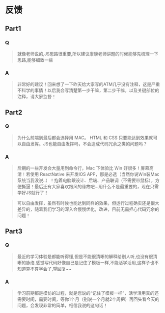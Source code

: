 # 反馈

## Part1

### Q

> 就像老师说的,JS思路很重要,所以建议康康老师讲题的时候能够先梳理一下思路,能够细致一些

### A

> 非常好的建议！回来想了一下昨天给大家写的ATM几乎没有注释，这是严重不科学的事情！以后我会写清楚第一步干嘛，第二步干嘛，以及关键部位的注释，请大家监督！

## Part2

### Q

> 为什么前端到最后都会选择用 MAC。 HTML 和 CSS 只要能达到效果就可以自由发挥。JS也能自由发挥吗，不会造成代码冗余之类的问题吗？

### A

> 后期的一些开发会大量用到命令行，Mac 下体验比 Win 好很多！屏幕高清！若使用 ReactNative 来开发IOS APP，那是必选（当然你说Win装Mac系统当我没说..）！抱着电脑跟设计、后端、产品联调（不需要带鼠标），方便撕逼！最后还有大家喜欢跟风的缘故吧...用什么不是最重要的，现在只需学好JS就行了！

> 可以自由发挥，虽然有时候也能达到同样的效果，但运行过程确实还是很大差异的，随着我们学习的深入会慢慢优化，改进，目前无需担心代码冗余的问题！

## Part3

### Q

> 最近的学习体验是都能听得懂,但是不能很清晰的解释给别人听,也没有很清晰的脉络,感觉写代码好像自己是记住了模板一样,不能活学活用,这样子也不知道算不算学会了,望回复~~

### A

> 学习前期都是模仿的过程，就是您说的“记住了模板一样”，活学活用真的还需要时间，需要时间，等你1个月（别说一个月就2个周把）再回头看今天的问题，会发现非常的简单，相信我说的这句话！